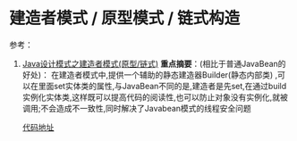 # 建造者模式 / 原型模式 / 链式构造

参考：

1. [Java设计模式之建造者模式(原型/链式)](https://www.jianshu.com/p/8e871becd9cf?utm_campaign=maleskine&utm_content=note&utm_medium=seo_notes&utm_source=recommendation)
   **重点摘要**：(相比于普通JavaBean的好处)： 在建造者模式中,提供一个辅助的静态建造器Builder(静态内部类)
   ,可以在里面set实体类的属性,与JavaBean不同的是,建造者是先set,在通过build实例化实体类,这样既可以提高代码的阅读性,也可以防止对象没有实例化,就被调用;不会造成不一致性,同时解决了Javabean模式的线程安全问题

   [代码地址](./_001)